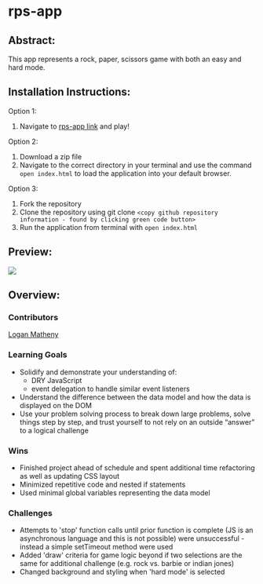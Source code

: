 # rps-app

## Abstract:

This app represents a rock, paper, scissors game with both an easy and hard mode.

## Installation Instructions:

Option 1:

1. Navigate to [rps-app link](https://loganpaulmatheny.github.io/rps-app/) and play!

Option 2:

1. Download a zip file
2. Navigate to the correct directory in your terminal and use the command `open index.html` to load the application into your default browser.

Option 3:

1. Fork the repository
2. Clone the repository using git clone `<copy github repository information - found by clicking green code button>`
3. Run the application from terminal with `open index.html`

## Preview:

![](https://github.com/loganpaulmatheny/rps-app/blob/main/assets/rps_short.gif)

## Overview:

### Contributors

[Logan Matheny](https://github.com/loganpaulmatheny)

### Learning Goals

- Solidify and demonstrate your understanding of:
  - DRY JavaScript
  - event delegation to handle similar event listeners
- Understand the difference between the data model and how the data is displayed on the DOM
- Use your problem solving process to break down large problems, solve things step by step, and trust yourself to not rely on an outside “answer” to a logical challenge

### Wins

- Finished project ahead of schedule and spent additional time refactoring as well as updating CSS layout
- Minimized repetitive code and nested if statements
- Used minimal global variables representing the data model

### Challenges

- Attempts to 'stop' function calls until prior function is complete (JS is an asynchronous language and this is not possible) were unsuccessful - instead a simple setTimeout method were used
- Added 'draw' criteria for game logic beyond if two selections are the same for additional challenge (e.g. rock vs. barbie or indian jones)
- Changed background and styling when 'hard mode' is selected
